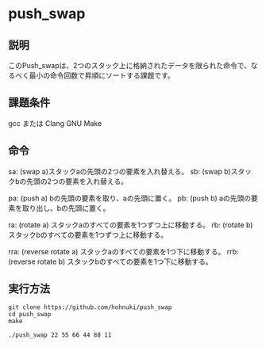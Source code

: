 # push_swap

## 説明
このPush_swapは、2つのスタック上に格納されたデータを限られた命令で、なるべく最小の命令回数で昇順にソートする課題です。

## 課題条件
gcc または Clang
GNU Make

## 命令
sa: (swap a)スタックaの先頭の2つの要素を入れ替える。
sb: (swap b)スタックbの先頭の2つの要素を入れ替える。

pa: (push a) bの先頭の要素を取り、aの先頭に置く。
pb: (push b) aの先頭の要素を取り出し、bの先頭に置く。

ra: (rotate a) スタックaのすべての要素を1つずつ上に移動する。
rb: (rotate b) スタックbのすべての要素を1つずつ上に移動する。

rra: (reverse rotate a) スタックaのすべての要素を1つ下に移動する。
rrb: (reverse rotate b) スタックbのすべての要素を1つ下に移動する。

## 実行方法
```
git clone https://github.com/hohnuki/push_swap
cd push_swap
make
```
```
./push_swap 22 55 66 44 88 11
```
